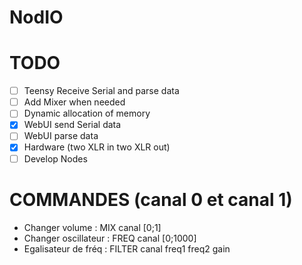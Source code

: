 # NodIO


# TODO
- [ ] Teensy Receive Serial and parse data
- [ ] Add Mixer when needed
- [ ] Dynamic allocation of memory
- [X] WebUI send Serial data
- [ ] WebUI parse data
- [X] Hardware (two XLR in two XLR out)
- [ ] Develop Nodes

# COMMANDES (canal 0 et canal 1)
- Changer volume :        MIX canal [0;1] 
- Changer oscillateur :   FREQ canal [0;1000]  
- Egalisateur de fréq :   FILTER canal freq1 freq2 gain


